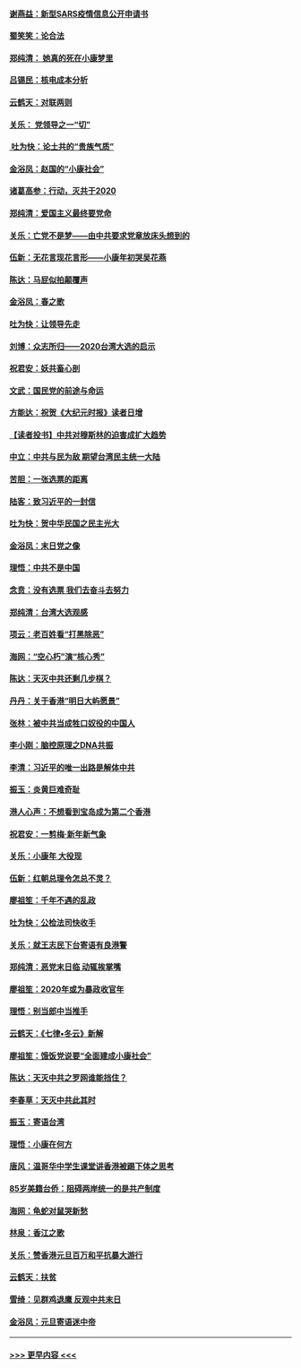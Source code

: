 #### [谢燕益：新型SARS疫情信息公开申请书](../pages/nsc993/n11808840.md?t=01211611) 
#### [蜀笑笑：论合法](../pages/nsc993/n11808064.md?t=01211611) 
#### [郑纯清： 她真的死在小康梦里](../pages/nsc993/n11806623.md?t=01211611) 
#### [吕锡民：核电成本分析](../pages/nsc993/n11806284.md?t=01211611) 
#### [云鹤天：对联两则](../pages/nsc993/n11805957.md?t=01211611) 
#### [关乐： 党领导之一“切”](../pages/nsc993/n11804505.md?t=01211611) 
#### [ 吐为快：论土共的“贵族气质”](../pages/nsc993/n11804490.md?t=01211611) 
#### [金浴凤：赵国的“小康社会”](../pages/nsc993/n11804452.md?t=01211611) 
#### [诸葛高参：行动，灭共于2020](../pages/nsc993/n11804120.md?t=01211611) 
#### [郑纯清：爱国主义最终要党命](../pages/nsc993/n11802197.md?t=01211611) 
#### [关乐：亡党不是梦——由中共要求党章放床头想到的](../pages/nsc993/n11802156.md?t=01211611) 
#### [伍新：无花言现花言形——小康年初哭吴花燕](../pages/nsc993/n11800044.md?t=01211611) 
#### [陈达：马屁似拍颠覆声](../pages/nsc993/n11800010.md?t=01211611) 
#### [金浴凤：春之歌](../pages/nsc993/n11797687.md?t=01211611) 
#### [吐为快：让领导先走](../pages/nsc993/n11797512.md?t=01211611) 
#### [刘博：众志所归——2020台湾大选的启示](../pages/nsc993/n11796878.md?t=01211611) 
#### [祝君安：妖共畜心剖](../pages/nsc993/n11794273.md?t=01211611) 
#### [文武：国民党的前途与命运](../pages/nsc993/n11794198.md?t=01211611) 
#### [方能达：祝贺《大纪元时报》读者日增](../pages/nsc993/n11793807.md?t=01211611) 
#### [【读者投书】中共对穆斯林的迫害成扩大趋势](../pages/nsc993/n11791371.md?t=01211611) 
#### [中立：中共与民为敌 期望台湾民主统一大陆](../pages/nsc993/n11790392.md?t=01211611) 
#### [苦胆：一张选票的距离](../pages/nsc993/n11788914.md?t=01211611) 
#### [陆客：致习近平的一封信](../pages/nsc993/n11788867.md?t=01211611) 
#### [吐为快：贺中华民国之民主光大](../pages/nsc993/n11788618.md?t=01211611) 
#### [金浴凤：末日党之像](../pages/nsc993/n11787475.md?t=01211611) 
#### [理悟：中共不是中国](../pages/nsc993/n11787463.md?t=01211611) 
#### [念贲：没有选票  我们去奋斗去努力](../pages/nsc993/n11787398.md?t=01211611) 
#### [郑纯清：台湾大选观感](../pages/nsc993/n11786210.md?t=01211611) 
#### [项云：老百姓看“打黑除恶”](../pages/nsc993/n11785398.md?t=01211611) 
#### [海网：“空心朽”演“核心秀”](../pages/nsc993/n11783874.md?t=01211611) 
#### [陈达：天灭中共还剩几步棋？](../pages/nsc993/n11783719.md?t=01211611) 
#### [丹丹：关于香港“明日大屿愿景”](../pages/nsc993/n11783273.md?t=01211611) 
#### [张林：被中共当成牲口奴役的中国人](../pages/nsc993/n11782397.md?t=01211611) 
#### [李小刚：脑控原理之DNA共振](../pages/nsc993/n11780962.md?t=01211611) 
#### [李清：习近平的唯一出路是解体中共](../pages/nsc993/n11780866.md?t=01211611) 
#### [振玉：炎黄巨难奇耻](../pages/nsc993/n11779632.md?t=01211611) 
#### [港人心声：不想看到宝岛成为第二个香港](../pages/nsc993/n11778817.md?t=01211611) 
#### [祝君安：一剪梅‧新年新气象](../pages/nsc993/n11776340.md?t=01211611) 
#### [关乐：小康年 大役现](../pages/nsc993/n11774213.md?t=01211611) 
#### [伍新：红朝总理令怎总不灵？](../pages/nsc993/n11770813.md?t=01211611) 
#### [廖祖笙：千年不遇的乱政](../pages/nsc993/n11770373.md?t=01211611) 
#### [吐为快：公检法司快收手](../pages/nsc993/n11770359.md?t=01211611) 
#### [关乐：就王志民下台寄语有良港警](../pages/nsc993/n11769903.md?t=01211611) 
#### [郑纯清：恶党末日临 动辄挨掌嘴](../pages/nsc993/n11769356.md?t=01211611) 
#### [廖祖笙：2020年或为暴政收官年](../pages/nsc993/n11768216.md?t=01211611) 
#### [理悟：别当郎中当推手](../pages/nsc993/n11768243.md?t=01211611) 
#### [云鹤天：《七律▪冬云》新解](../pages/nsc993/n11768204.md?t=01211611) 
#### [廖祖笙：饿饭党说要“全面建成小康社会”](../pages/nsc993/n11767482.md?t=01211611) 
#### [陈达：天灭中共之罗网谁能挡住？](../pages/nsc993/n11767465.md?t=01211611) 
#### [李春草：天灭中共此其时](../pages/nsc993/n11767452.md?t=01211611) 
#### [振玉：寄语台湾](../pages/nsc993/n11767432.md?t=01211611) 
#### [理悟：小康在何方](../pages/nsc993/n11767394.md?t=01211611) 
#### [唐风：温哥华中学生课堂讲香港被踢下体之思考](../pages/nsc993/n11766848.md?t=01211611) 
#### [85岁美籍台侨：阻碍两岸统一的是共产制度](../pages/nsc993/n11765043.md?t=01211611) 
#### [海网：龟蛇对鼠哭新愁](../pages/nsc993/n11764895.md?t=01211611) 
#### [林泉：香江之歌](../pages/nsc993/n11764415.md?t=01211611) 
#### [关乐：赞香港元旦百万和平抗暴大游行](../pages/nsc993/n11764382.md?t=01211611) 
#### [云鹤天：扶贫](../pages/nsc993/n11764245.md?t=01211611) 
#### [雪绮：见群鸡退鹰  反观中共末日](../pages/nsc993/n11762112.md?t=01211611) 
#### [金浴凤：元旦寄语迷中帝](../pages/nsc993/n11761788.md?t=01211611) 

----
#### [ >>> 更早内容 <<< ](../indexes/nsc993-earlier.md)
